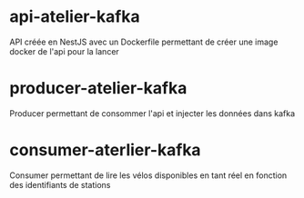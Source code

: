 # api-atelier-kafka

API créée en NestJS avec un Dockerfile permettant de créer une image docker de l'api pour la lancer

# producer-atelier-kafka

Producer permettant de consommer l'api et injecter les données dans kafka

# consumer-aterlier-kafka

Consumer permettant de lire les vélos disponibles en tant réel en fonction des identifiants de stations

